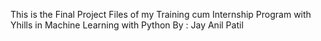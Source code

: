 This is the Final Project Files of my Training cum Internship Program with Yhills in Machine Learning with Python By : Jay Anil Patil

